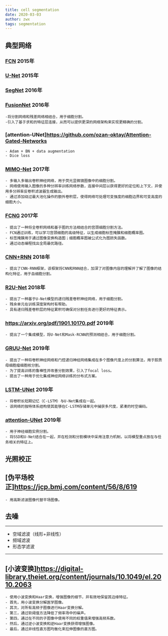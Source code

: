 ```yaml
---
title: cell segmentation
date: 2020-03-03
author: zwx
tags: segmentation
---
```


## 典型网络

### [FCN](https://arxiv.org/pdf/1605.06211.pdf) 2015年

### [U-Net](https://arxiv.org/pdf/1505.04597.pdf) 2015年

### [SegNet](https://arxiv.org/pdf/1511.00561.pdf) 2016年

### [FusionNet](https://arxiv.org/pdf/1612.05360.pdf) 2016年

    -将分割网络和残差网络相结合，用于细胞分割。
    -引入了基于求和的特征层连接，从而可以提供更深的网络架构来实现更精确的分割。

### [attention-UNet]<https://github.com/ozan-oktay/Attention-Gated-Networks>

    - Adam + BN + data augmentation
    - Dice loss


### [MIMO-Net](http://www.bioimageanalysis.org/wp/wp-content/uploads/formidable/6/MIMO-Net_Isbi2017.pdf) 2017年

    - 多输入多输出卷积神经网络，用于荧光显微镜图像中的细胞分割。
    - 网络使用输入图像的多种分辨率训练网络参数，连接中间层以获得更好的定位和上下文，并使用多分辨率反卷积滤波器生成输出。
    - 通过添加绕过最大池化操作的额外卷积层，使得网络可处理可变强度的细胞边界和可变高度的细胞大小。

### [FCNG](https://ieeexplore.ieee.org/abstract/document/7950548) 2017年

    - 提出了一种将全卷积网络和基于图的方法相结合的宫颈细胞分割方法。
    - FCN通过训练，可以学习宫颈细胞的高级特征，以生成细胞标签掩膜和细胞概率图。
    - 标签掩膜用于通过图像变换构造图；细胞概率图被公式化为图损失函数。
    - 通过动态编程找出全局最优路径。

### [CNN+RNN](https://ieeexplore.ieee.org/abstract/document/8402091) 2018年

    - 提出了CNN-RNN框架，该框架将CNN和RNN结合，加深了对图像内容的理解并了解了图像的结构化特征，用于血细胞分割。

### [R2U-Net](https://ieeexplore.ieee.org/abstract/document/8556686) 2018年

    - 提出了一种基于U-Net模型的递归残差卷积神经网络，用于细胞分割。
    - 残余单元在训练深度架构时有帮助。
    - 具有递归残差卷积层的特征累积可确保对分割任务进行更好的特征表示。

### <https://arxiv.org/pdf/1901.10170.pdf> 2019年

    - 提出了一个集成模型，将U-Net和Mask-RCNN的预测相结合，用于细胞分割。

### [GRUU-Net](https://www.sciencedirect.com/science/article/abs/pii/S1361841518306753#fig0009) 2019年

    - 提出了一种将卷积神经网络和门控递归神经网络集成在多个图像尺度上的分割算法，用于胶质母细胞瘤细胞核分割。
    - 为了提高训练的鲁棒性并改善分割效果，引入了focal loss。
    - 提出了一种用于优化集成神经网络训练的分布式方案。

### [LSTM-UNet](https://ieeexplore.ieee.org/abstract/document/8759447) 2019年

    - 将卷积长短期记忆（C-LSTM）与U-Net集成在一起。
    - 该网络的独特体系结构使其能够在C-LSTM存储单元中捕获多尺度，紧凑的时空编码。

### [attention-UNet](https://www.sciencedirect.com/science/article/abs/pii/S1361841518308442) 2019年

    - 用于神经细胞实例分割。
    - 将SSD和U-Net结合在一起，并在检测和分割模块中采用注意力机制，以将模型重点放在与任务相关的特征上。


## 光照校正

## [伪平场校正]<https://jcp.bmj.com/content/56/8/619>

    - 用高斯滤波图像代替平场图像。

## 去噪
- - -

- 空域滤波（线形+非线性）
- 频域滤波
- 形态学滤波

- - -

## [小波变换]<https://digital-library.theiet.org/content/journals/10.1049/el.2010.2063>

    - 使用小波变换和Haar变换，增强图像的细节，并有效地保留其边缘特征。
    - 首先，用小波变换分解医学图像。
    - 其次，对所有高频子图像进行Haar变换分解。
    - 第三，通过软阈值方法降低了频率场中的噪声。
    - 第四，通过在不同的子图像中使用不同的权重值来增强高频系数。
    - 然后，通过逆小波变换和逆Haar变换获得增强图像。
    - 最后，通过非线性直方图均衡化来拉伸图像的直方图。